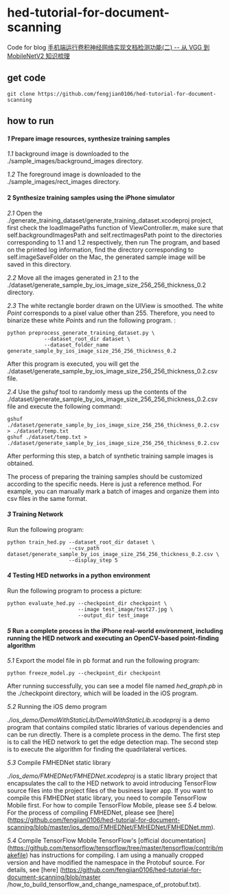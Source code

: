 # hed-tutorial-for-document-scanning
Code for blog [手机端运行卷积神经网络实现文档检测功能(二) -- 从 VGG 到 MobileNetV2 知识梳理](http://fengjian0106.github.io/2018/06/02/Document-Scanning-With-TensorFlow-And-OpenCV-Part-Two/)

## get code
```
git clone https://github.com/fengjian0106/hed-tutorial-for-document-scanning
```

## how to run
#### _1_ Prepare image resources, synthesize training samples

_1.1_ background image is downloaded to the ./sample\_images/background\_images directory.  

_1.2_ The foreground image is downloaded to the ./sample\_images/rect\_images directory.

#### 2 Synthesize training samples using the iPhone simulator
_2.1_ Open the ./generate\_training\_dataset/generate\_training\_dataset.xcodeproj project, first check the loadImagePaths function of ViewController.m, make sure that self.backgroundImagesPath and self.rectImagesPath point to the directories corresponding to 1.1 and 1.2 respectively, then run The program, and based on the printed log information, find the directory corresponding to self.imageSaveFolder on the Mac, the generated sample image will be saved in this directory.

_2.2_ Move all the images generated in 2.1 to the ./dataset/generate\_sample\_by\_ios\_image\_size\_256\_256\_thickness\_0.2 directory.

_2.3_ The white rectangle border drawn on the UIView is smoothed. The white *Point* corresponds to a pixel value other than 255. Therefore, you need to binarize these white *Point*s and run the following program. :

```
python preprocess_generate_training_dataset.py \
			--dataset_root_dir dataset \
			--dataset_folder_name generate_sample_by_ios_image_size_256_256_thickness_0.2
```                                        

After this program is executed, you will get the ./dataset/generate\_sample\_by\_ios\_image\_size\_256\_256\_thickness\_0.2.csv file.

_2.4_ Use the *gshuf* tool to randomly mess up the contents of the ./dataset/generate\_sample\_by\_ios\_image\_size\_256\_256\_thickness\_0.2.csv file and execute the following command:

```
gshuf ./dataset/generate_sample_by_ios_image_size_256_256_thickness_0.2.csv > ./dataset/temp.txt
gshuf ./dataset/temp.txt > ./dataset/generate_sample_by_ios_image_size_256_256_thickness_0.2.csv
```

After performing this step, a batch of synthetic training sample images is obtained.

The process of preparing the training samples should be customized according to the specific needs. Here is just a reference method. For example, you can manually mark a batch of images and organize them into csv files in the same format.

#### _3_ Training Network
Run the following program:

```
python train_hed.py --dataset_root_dir dataset \
                    --csv_path dataset/generate_sample_by_ios_image_size_256_256_thickness_0.2.csv \
                    --display_step 5
```


#### _4_ Testing HED networks in a python environment
Run the following program to process a picture:

```
python evaluate_hed.py --checkpoint_dir checkpoint \
                       --image test_image/test27.jpg \
                       --output_dir test_image
```

#### _5_ Run a complete process in the iPhone real-world environment, including running the HED network and executing an OpenCV-based point-finding algorithm
_5.1_ Export the model file in pb format and run the following program:

```
python freeze_model.py --checkpoint_dir checkpoint
```

After running successfully, you can see a model file named *hed_graph.pb* in the ./checkpoint directory, which will be loaded in the iOS program.

_5.2_ Running the iOS demo program

*./ios\_demo/DemoWithStaticLib/DemoWithStaticLib.xcodeproj* is a demo program that contains compiled static libraries of various dependencies and can be run directly. There is a complete process in the demo. The first step is to call the HED network to get the edge detection map. The second step is to execute the algorithm for finding the quadrilateral vertices.

_5.3_ Compile FMHEDNet static library

*./ios\_demo/FMHEDNet/FMHEDNet.xcodeproj* is a static library project that encapsulates the call to the HED network to avoid introducing TensorFlow source files into the project files of the business layer app. If you want to compile this FMHEDNet static library, you need to compile TensorFlow Mobile first. For how to compile TensorFlow Mobile, please see _5.4_ below. For the process of compiling FMHEDNet, please see [here] (https://github.com/fengjian0106/hed-tutorial-for-document-scanning/blob/master/ios_demo/FMHEDNet/FMHEDNet/FMHEDNet.mm).

_5.4_ Compile TensorFlow Mobile
TensorFlow's [official documentation] (https://github.com/tensorflow/tensorflow/tree/master/tensorflow/contrib/makefile) has instructions for compiling. I am using a manually cropped version and have modified the namespace in the Protobuf source. For details, see [here] (https://github.com/fengjian0106/hed-tutorial-for-document-scanning/blob/master /how_to_build_tensorflow_and_change_namespace_of_protobuf.txt).

